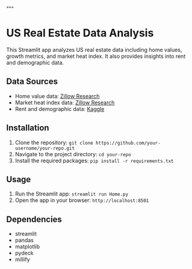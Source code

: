 """
# US Real Estate Data Analysis

This Streamlit app analyzes US real estate data including home values, growth metrics, and market heat index. It also provides insights into rent and demographic data.

## Data Sources
- Home value data: [Zillow Research](https://www.zillow.com/research/data/)
- Market heat index data: [Zillow Research](https://www.zillow.com/research/data/)
- Rent and demographic data: [Kaggle](https://www.kaggle.com/datasets/hieppham1341/apartment-rentals-merged-with-socio-economics-info)

## Installation
1. Clone the repository: `git clone https://github.com/your-username/your-repo.git`
2. Navigate to the project directory: `cd your-repo`
3. Install the required packages: `pip install -r requirements.txt`

## Usage
1. Run the Streamlit app: `streamlit run Home.py`
2. Open the app in your browser: `http://localhost:8501`

## Dependencies
- streamlit
- pandas
- matplotlib
- pydeck
- millify
